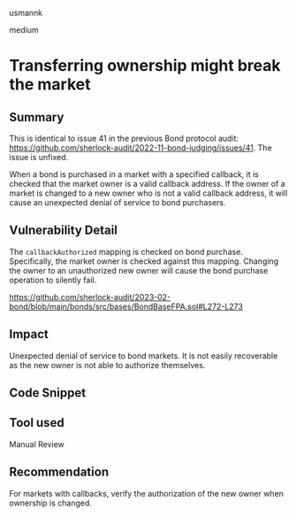 usmannk

medium

# Transferring ownership might break the market

## Summary
This is identical to issue 41 in the previous Bond protocol audit: https://github.com/sherlock-audit/2022-11-bond-judging/issues/41. The issue is unfixed.

When a bond is purchased in a market with a specified callback, it is checked that the market owner is a valid callback address. If the owner of a market is changed to a new owner who is not a valid callback address, it will cause an unexpected denial of service to bond purchasers.

## Vulnerability Detail

The `callbackAuthorized` mapping is checked on bond purchase. Specifically, the market owner is checked against this mapping. Changing the owner to an unauthorized new owner will cause the bond purchase operation to silently fail.

https://github.com/sherlock-audit/2023-02-bond/blob/main/bonds/src/bases/BondBaseFPA.sol#L272-L273

## Impact

Unexpected denial of service to bond markets. It is not easily recoverable as the new owner is not able to authorize themselves.

## Code Snippet

## Tool used

Manual Review

## Recommendation

For markets with callbacks, verify the authorization of the new owner when ownership is changed.
